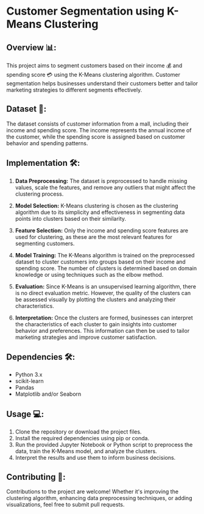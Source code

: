 # Customer Segmentation using K-Means Clustering

## Overview 📊:
This project aims to segment customers based on their income 💰 and spending score 💳 using the K-Means clustering algorithm. Customer segmentation helps businesses understand their customers better and tailor marketing strategies to different segments effectively.

## Dataset 📝:
The dataset consists of customer information from a mall, including their income and spending score. The income represents the annual income of the customer, while the spending score is assigned based on customer behavior and spending patterns.

## Implementation 🛠️:
1. **Data Preprocessing:** The dataset is preprocessed to handle missing values, scale the features, and remove any outliers that might affect the clustering process.
   
2. **Model Selection:** K-Means clustering is chosen as the clustering algorithm due to its simplicity and effectiveness in segmenting data points into clusters based on their similarity.

3. **Feature Selection:** Only the income and spending score features are used for clustering, as these are the most relevant features for segmenting customers.

4. **Model Training:** The K-Means algorithm is trained on the preprocessed dataset to cluster customers into groups based on their income and spending score. The number of clusters is determined based on domain knowledge or using techniques such as the elbow method.

5. **Evaluation:** Since K-Means is an unsupervised learning algorithm, there is no direct evaluation metric. However, the quality of the clusters can be assessed visually by plotting the clusters and analyzing their characteristics.

6. **Interpretation:** Once the clusters are formed, businesses can interpret the characteristics of each cluster to gain insights into customer behavior and preferences. This information can then be used to tailor marketing strategies and improve customer satisfaction.

## Dependencies 🛠️:
- Python 3.x
- scikit-learn
- Pandas
- Matplotlib and/or Seaborn

## Usage 💻:
1. Clone the repository or download the project files.
2. Install the required dependencies using pip or conda.
3. Run the provided Jupyter Notebook or Python script to preprocess the data, train the K-Means model, and analyze the clusters.
4. Interpret the results and use them to inform business decisions.

## Contributing 🤝:
Contributions to the project are welcome! Whether it's improving the clustering algorithm, enhancing data preprocessing techniques, or adding visualizations, feel free to submit pull requests.
